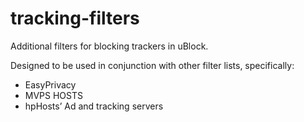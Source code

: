 # tracking-filters
Additional filters for blocking trackers in uBlock.

Designed to be used in conjunction with other filter lists, specifically:

* EasyPrivacy
* MVPS HOSTS
* hpHosts’ Ad and tracking servers
